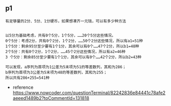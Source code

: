 ## p1
```
有足够量的2分、5分、1分硬币，如果想凑齐一元钱，可以有多少种方法
```
```

以5分为基础考虑，共有0个5分，1个5分，……20个5分这些情况。
0个5分：考虑2分，共有0个2分，1个2分，……50个2分这些情况，所以有a1=51种
1个5分：剩余95分至少要有1个1分，其余可以有0个……47个2分，所以b1=48种
2个5分：共有0个2分，1个2分，……45个2分这些情况，所以有a2=46种
3 个5分：剩余85分至少要有1个1分，其余可以有0个……42个2分，所以b2=43种

可以发现，a序列为首项为1公差为5末项为51的等差数列，其和为286；
b序列为首项为3公差为5末项为48的等差数列，其和为255；
所以共有286+255=541种
```
- reference 
https://www.nowcoder.com/questionTerminal/82242836e84441c78afe2aeeed1489b2?toCommentId=131818

